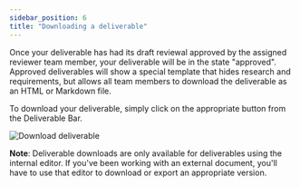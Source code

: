 ```yaml
---
sidebar_position: 6
title: "Downloading a deliverable"
---
```


Once your deliverable has had its draft reviewal approved by the assigned reviewer team member, your deliverable will be in the state "approved". Approved deliverables will show a special template that hides research and requirements, but allows all team members to download the deliverable as an HTML or Markdown file.

To download your deliverable, simply click on the appropriate button from the Deliverable Bar.

![Download deliverable](/img/deliverables/download-deliverable.png)

**Note**: Deliverable downloads are only available for deliverables using the internal editor. If you've been working with an external document, you'll have to use that editor to download or export an appropriate version.